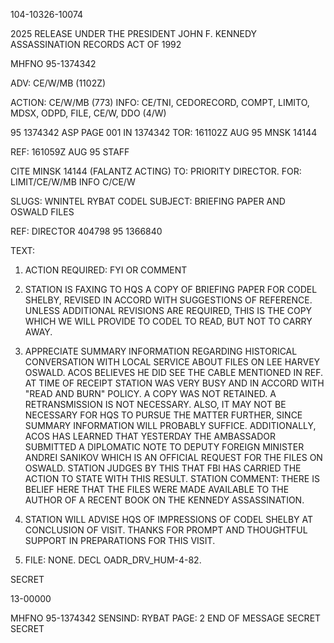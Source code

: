 104-10326-10074

2025 RELEASE UNDER THE PRESIDENT JOHN F. KENNEDY ASSASSINATION RECORDS ACT OF 1992

MHFNO 95-1374342

ADV: CE/W/MB (1102Z)

ACTION: CE/W/MB (773) INFO: CE/TNI, CEDORECORD, COMPT, LIMITO, MDSX, ODPD, FILE, CE/W, DDO (4/W)

95 1374342 ASP PAGE 001 IN 1374342
TOR: 161102Z AUG 95
MNSK 14144

REF: 161059Z AUG 95 STAFF

CITE MINSK 14144 (FALANTZ ACTING)
TO: PRIORITY DIRECTOR.
FOR: LIMIT/CE/W/MB INFO C/CE/W

SLUGS: WNINTEL RYBAT CODEL
SUBJECT: BRIEFING PAPER AND OSWALD FILES

REF: DIRECTOR 404798 95 1366840

TEXT:

1. ACTION REQUIRED: FYI OR COMMENT

2. STATION IS FAXING TO HQS A COPY OF BRIEFING PAPER FOR CODEL SHELBY, REVISED IN ACCORD WITH SUGGESTIONS OF REFERENCE. UNLESS ADDITIONAL REVISIONS ARE REQUIRED, THIS IS THE COPY WHICH WE WILL PROVIDE TO CODEL TO READ, BUT NOT TO CARRY AWAY.

3. APPRECIATE SUMMARY INFORMATION REGARDING HISTORICAL CONVERSATION WITH LOCAL SERVICE ABOUT FILES ON LEE HARVEY OSWALD. ACOS BELIEVES HE DID SEE THE CABLE MENTIONED IN REF. AT TIME OF RECEIPT STATION WAS VERY BUSY AND IN ACCORD WITH "READ AND BURN" POLICY. A COPY WAS NOT RETAINED. A RETRANSMISSION IS NOT NECESSARY. ALSO, IT MAY NOT BE NECESSARY FOR HQS TO PURSUE THE MATTER FURTHER, SINCE SUMMARY INFORMATION WILL PROBABLY SUFFICE. ADDITIONALLY, ACOS HAS LEARNED THAT YESTERDAY THE AMBASSADOR SUBMITTED A DIPLOMATIC NOTE TO DEPUTY FOREIGN MINISTER ANDREI SANIKOV WHICH IS AN OFFICIAL REQUEST FOR THE FILES ON OSWALD. STATION JUDGES BY THIS THAT FBI HAS CARRIED THE ACTION TO STATE WITH THIS RESULT. STATION COMMENT: THERE IS BELIEF HERE THAT THE FILES WERE MADE AVAILABLE TO THE AUTHOR OF A RECENT BOOK ON THE KENNEDY ASSASSINATION.

4. STATION WILL ADVISE HQS OF IMPRESSIONS OF CODEL SHELBY AT CONCLUSION OF VISIT. THANKS FOR PROMPT AND THOUGHTFUL SUPPORT IN PREPARATIONS FOR THIS VISIT.

5. FILE: NONE. DECL OADR_DRV_HUM-4-82.

SECRET

13-00000

MHFNO 95-1374342
SENSIND: RYBAT
PAGE: 2
END OF MESSAGE
SECRET
SECRET
